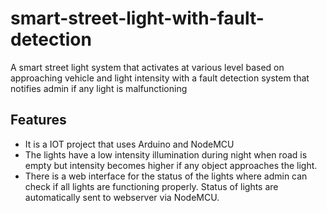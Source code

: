 # smart-street-light-with-fault-detection
A smart street light system that activates at various level based on approaching vehicle and light intensity with a fault detection system that notifies admin if any light is malfunctioning

## Features
- It is a IOT project that uses Arduino and NodeMCU
- The lights have a low intensity illumination during night when road is empty but intensity becomes higher if any object approaches the light. 
- There is a web interface for the status of the lights where admin can check if all lights are functioning properly. Status of lights are automatically sent to webserver via NodeMCU. 
